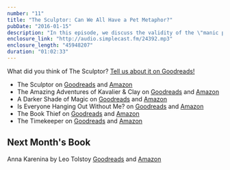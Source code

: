 ```yaml
---
number: "11"
title: "The Sculptor: Can We All Have a Pet Metaphor?"
pubDate: "2016-01-15"
description: "In this episode, we discuss the validity of the \"manic pixie dream girl\" and attempt to throw her out the window. Meredith reads her first graphic novel, Jeannette sets a new book-o-lution, and Tara visits DC for their first in person recording session!"
enclosure_link: "http://audio.simplecast.fm/24392.mp3"
enclosure_length: "45948207"
duration: "01:02:33"
---
```

What did you think of The Sculptor? [Tell us about it on Goodreads!](https://www.goodreads.com/topic/show/17975913-episode-11-the-sculptor)

- The Sculptor on [Goodreads](https://www.goodreads.com/book/show/22040598-the-sculptor) and [Amazon](http://www.amazon.com/gp/product/1596435739/ref=x_gr_w_visstd_sin_t1_control_bb)
- The Amazing Adventures of Kavalier & Clay on [Goodreads](https://www.goodreads.com/book/show/3985.The_Amazing_Adventures_of_Kavalier_Clay) and [Amazon](http://www.amazon.com/gp/product/0312282990/ref=x_gr_w_visstd_sin_t1_control_bb)
- A Darker Shade of Magic on [Goodreads](https://www.goodreads.com/book/show/22055262-a-darker-shade-of-magic) and [Amazon](http://www.amazon.com/gp/product/0765376458/ref=x_gr_w_visstd_sin_t1_control_bb)
- Is Everyone Hanging Out Without Me? on [Goodreads](https://www.goodreads.com/book/show/10335308-is-everyone-hanging-out-without-me) and [Amazon](http://www.amazon.com/gp/product/0307886263/ref=x_gr_w_visstd_sin_t1_control_bb)
- The Book Thief on [Goodreads](www.goodreads.com/book/show/19063.The_Book_Thief) and [Amazon](http://www.amazon.com/gp/product/0375831002/ref=x_gr_w_visstd_sin_t1_control_bb)
- The Timekeeper on [Goodreads](www.goodreads.com/book/show/13624688-the-time-keeper) and [Amazon](http://www.amazon.com/gp/product/1401322786/ref=x_gr_w_visstd_sin_t1_control_bb)

## Next Month's Book

Anna Karenina by Leo Tolstoy [Goodreads](https://www.goodreads.com/book/show/15823480-anna-karenina) and [Amazon](http://www.amazon.com/gp/product/0345803922/ref=x_gr_w_visstd_sin_t1_control_bb)

